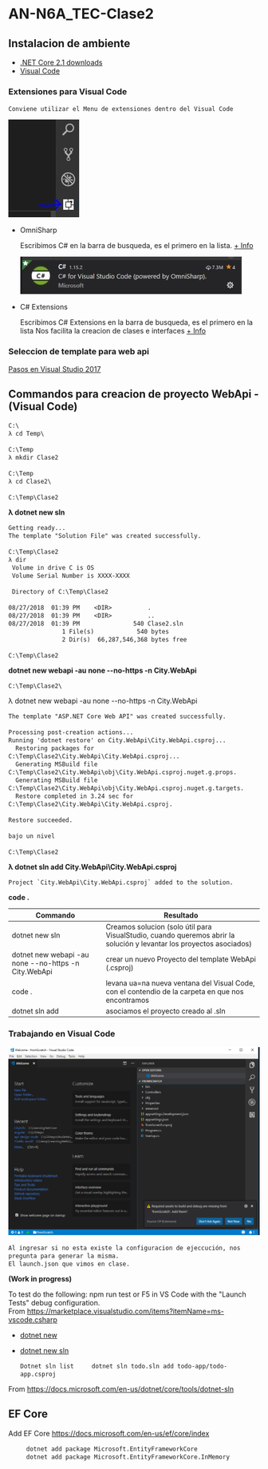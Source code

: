 # AN-N6A_TEC-Clase2

## Instalacion de ambiente

* [.NET Core 2.1 downloads](https://www.microsoft.com/net/download/dotnet-core/2.1)
* [Visual Code](https://code.visualstudio.com/Download)

### Extensiones para Visual Code
```
Conviene utilizar el Menu de extensiones dentro del Visual Code
```
![Menu](/images/vc_menu.jpg)
* OmniSharp

	Escribimos C# en la barra de busqueda, es el primero en la lista.
	[+ Info](https://github.com/OmniSharp/omnisharp-vscode/blob/master/debugger.md)

	![OmniSharp](/images/omni_sharp.jpg)

* C# Extensions

	Escribimos C# Extensions en la barra de busqueda, es el primero en la lista
	Nos facilita la creacion de clases e interfaces
	[+ Info](https://marketplace.visualstudio.com/items?itemName=jchannon.csharpextensions)

### Seleccion de template para web api

[Pasos en Visual Studio 2017](docs/vs2017.md)

## Commandos para creacion de proyecto WebApi - (Visual Code)

```
C:\
λ cd Temp\

C:\Temp
λ mkdir Clase2

C:\Temp
λ cd Clase2\

C:\Temp\Clase2
```
**λ dotnet new sln**
```
Getting ready...
The template "Solution File" was created successfully.

C:\Temp\Clase2
λ dir
 Volume in drive C is OS
 Volume Serial Number is XXXX-XXXX

 Directory of C:\Temp\Clase2

08/27/2018  01:39 PM    <DIR>          .
08/27/2018  01:39 PM    <DIR>          ..
08/27/2018  01:39 PM               540 Clase2.sln
               1 File(s)            540 bytes
               2 Dir(s)  66,287,546,368 bytes free

C:\Temp\Clase2
```
**dotnet new webapi -au none --no-https -n City.WebApi**
```
C:\Temp\Clase2\
```
λ dotnet new webapi -au none --no-https -n City.WebApi
```
The template "ASP.NET Core Web API" was created successfully.

Processing post-creation actions...
Running 'dotnet restore' on City.WebApi\City.WebApi.csproj...
  Restoring packages for C:\Temp\Clase2\City.WebApi\City.WebApi.csproj...
  Generating MSBuild file C:\Temp\Clase2\City.WebApi\obj\City.WebApi.csproj.nuget.g.props.
  Generating MSBuild file C:\Temp\Clase2\City.WebApi\obj\City.WebApi.csproj.nuget.g.targets.
  Restore completed in 3.24 sec for C:\Temp\Clase2\City.WebApi\City.WebApi.csproj.

Restore succeeded.

bajo un nivel

C:\Temp\Clase2
```
**λ dotnet sln add City.WebApi\City.WebApi.csproj**
```
Project `City.WebApi\City.WebApi.csproj` added to the solution.
```
**code .**


Commando | Resultado
------------ | -------------
dotnet new sln | Creamos solucion (solo útil para VisualStudio, cuando queremos abrir la solución y levantar los proyectos asociados)
dotnet new webapi -au none --no-https -n City.WebApi | crear un nuevo Proyecto del template WebApi (.csproj)
code . | levana ua=na nueva ventana del Visual Code, con el contendio de la carpeta en que nos encontramos
dotnet sln add | asociamos el proyecto creado al .sln


### Trabajando en Visual Code

![Menu](/images/vc_first.png)

```
Al ingresar si no esta existe la configuracion de ejeccución, nos pregunta para generar la misma.
El launch.json que vimos en clase.
```

**(Work in progress)**

To test do the following: npm run test or F5 in VS Code with the "Launch Tests" debug configuration.   
From <https://marketplace.visualstudio.com/items?itemName=ms-vscode.csharp>  

* [dotnet new](https://docs.microsoft.com/en-us/dotnet/core/tools/dotnet-new?tabs=netcore21)

* [dotnet new sln](https://docs.microsoft.com/en-us/dotnet/core/tools/dotnet-sln)  

      Dotnet sln list     dotnet sln todo.sln add todo-app/todo-app.csproj   

From <https://docs.microsoft.com/en-us/dotnet/core/tools/dotnet-sln>  


## EF Core
   Add EF Core   https://docs.microsoft.com/en-us/ef/core/index     
```
	 dotnet add package Microsoft.EntityFrameworkCore	 
	 dotnet add package Microsoft.EntityFrameworkCore.InMemory
```
